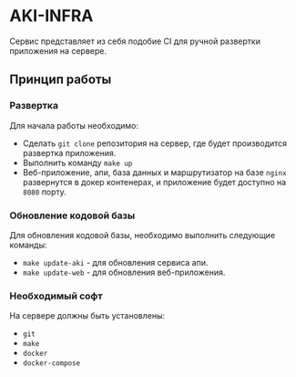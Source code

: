 # AKI-INFRA

Сервис представляет из себя подобие CI для ручной развертки приложения на сервере.

## Принцип работы

### Развертка

Для начала работы необходимо:

 * Сделать `git clone` репозитория на сервер, где будет производится развертка приложения.
 * Выполнить команду `make up`
 * Веб-приложение, апи, база данных и маршрутизатор на базе `nginx` развернутся в докер контенерах, и приложение будет
   доступно на `8080` порту.

### Обновление кодовой базы

Для обновления кодовой базы, необходимо выполнить следующие команды:

 * `make update-aki` - для обновления сервиса апи.
 * `make update-web` - для обновления веб-приложения.

### Необходимый софт

На сервере должны быть установлены:

 * `git`
 * `make`
 * `docker`
 * `docker-compose`